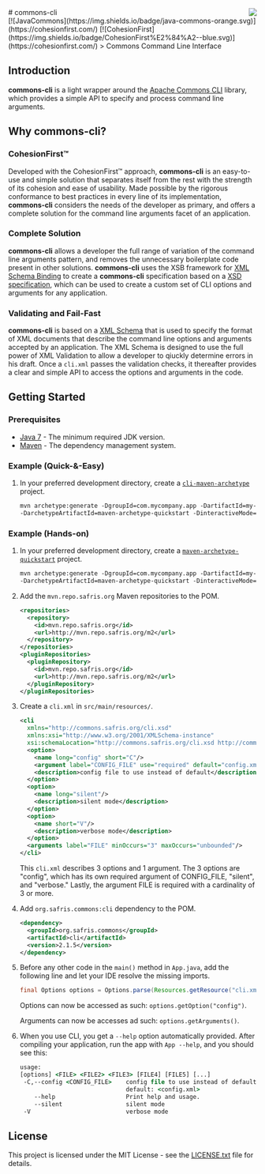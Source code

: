 <img src="http://safris.org/logo.png" align="right"/>
# commons-cli<br>[![JavaCommons](https://img.shields.io/badge/java-commons-orange.svg)](https://cohesionfirst.com/) [![CohesionFirst](https://img.shields.io/badge/CohesionFirst%E2%84%A2--blue.svg)](https://cohesionfirst.com/)
> Commons Command Line Interface

## Introduction

**commons-cli** is a light wrapper around the [Apache Commons CLI](https://commons.apache.org/proper/commons-cli/) library, which provides a simple API to specify and process command line arguments.

## Why **commons-cli**?

### CohesionFirst™

Developed with the CohesionFirst™ approach, **commons-cli** is an easy-to-use and simple solution that separates itself from the rest with the strength of its cohesion and ease of usability. Made possible by the rigorous conformance to best practices in every line of its implementation, **commons-cli** considers the needs of the developer as primary, and offers a complete solution for the command line arguments facet of an application.

### Complete Solution

**commons-cli** allows a developer the full range of variation of the command line arguments pattern, and removes the unnecessary boilerplate code present in other solutions. **commons-cli** uses the XSB framework for [XML Schema Binding](https://github.com/SevaSafris/xsb/) to create a **commons-cli** specification based on a [XSD specification][cli-schema], which can be used to create a custom set of CLI options and arguments for any application.

### Validating and Fail-Fast

**commons-cli** is based on a [XML Schema][cli-schema] that is used to specify the format of XML documents that describe the command line options and arguments accepted by an application. The XML Schema is designed to use the full power of XML Validation to allow a developer to qiuckly determine errors in his draft. Once a `cli.xml` passes the validation checks, it thereafter provides a clear and simple API to access the options and arguments in the code.

## Getting Started

### Prerequisites

* [Java 7](http://www.oracle.com/technetwork/java/javase/downloads/jdk7-downloads-1880260.html) - The minimum required JDK version.
* [Maven](https://maven.apache.org/) - The dependency management system.

### Example (Quick-&-Easy)

1. In your preferred development directory, create a [`cli-maven-archetype`](https://github.com/SevaSafris/cli-maven-archetype) project.

    ```tcsh
    mvn archetype:generate -DgroupId=com.mycompany.app -DartifactId=my-app \
    -DarchetypeArtifactId=maven-archetype-quickstart -DinteractiveMode=false
    ```

### Example (Hands-on)

1. In your preferred development directory, create a [`maven-archetype-quickstart`](http://maven.apache.org/archetypes/maven-archetype-quickstart/) project.

    ```tcsh
    mvn archetype:generate -DgroupId=com.mycompany.app -DartifactId=my-app \
    -DarchetypeArtifactId=maven-archetype-quickstart -DinteractiveMode=false
    ```

2. Add the `mvn.repo.safris.org` Maven repositories to the POM.

    ```xml
    <repositories>
      <repository>
        <id>mvn.repo.safris.org</id>
        <url>http://mvn.repo.safris.org/m2</url>
      </repository>
    </repositories>
    <pluginRepositories>
      <pluginRepository>
        <id>mvn.repo.safris.org</id>
        <url>http://mvn.repo.safris.org/m2</url>
      </pluginRepository>
    </pluginRepositories>
    ```

3. Create a `cli.xml` in `src/main/resources/`.

    ```xml
    <cli
      xmlns="http://commons.safris.org/cli.xsd"
      xmlns:xsi="http://www.w3.org/2001/XMLSchema-instance"
      xsi:schemaLocation="http://commons.safris.org/cli.xsd http://commons.safris.org/cli.xsd">
      <option>
        <name long="config" short="C"/>
        <argument label="CONFIG_FILE" use="required" default="config.xml"/>
        <description>config file to use instead of default</description>
      </option>
      <option>
        <name long="silent"/>
        <description>silent mode</description>
      </option>
      <option>
        <name short="V"/>
        <description>verbose mode</description>
      </option>
      <arguments label="FILE" minOccurs="3" maxOccurs="unbounded"/>
    </cli>
    ```
  
    This `cli.xml` describes 3 options and 1 argument. The 3 options are "config", which has its own required argument of CONFIG_FILE, "silent", and "verbose." Lastly, the argument FILE is required with a cardinality of 3 or more.

4. Add `org.safris.commons:cli` dependency to the POM.

    ```xml
    <dependency>
      <groupId>org.safris.commons</groupId>
      <artifactId>cli</artifactId>
      <version>2.1.5</version>
    </dependency>
    ```

5. Before any other code in the `main()` method in `App.java`, add the following line and let your IDE resolve the missing imports.

    ```java
    final Options options = Options.parse(Resources.getResource("cli.xml").getURL(), App.class, args);
    ```

    Options can now be accessed as such: `options.getOption("config")`.

    Arguments can now be accesses ad such: `options.getArguments()`.

6. When you use CLI, you get a `--help` option automatically provided. After compiling your application, run the app with `App --help`, and you should see this:

    ```tcsh
    usage:
    [options] <FILE> <FILE2> <FILE3> [FILE4] [FILE5] [...]
     -C,--config <CONFIG_FILE>    config file to use instead of default
                                  default: <config.xml>
        --help                    Print help and usage.
        --silent                  silent mode
     -V                           verbose mode
    ```

## License

This project is licensed under the MIT License - see the [LICENSE.txt](LICENSE.txt) file for details.

[cli-schema]: https://github.com/SevaSafris/commons-cli/blob/master/src/main/resources/cli.xsd